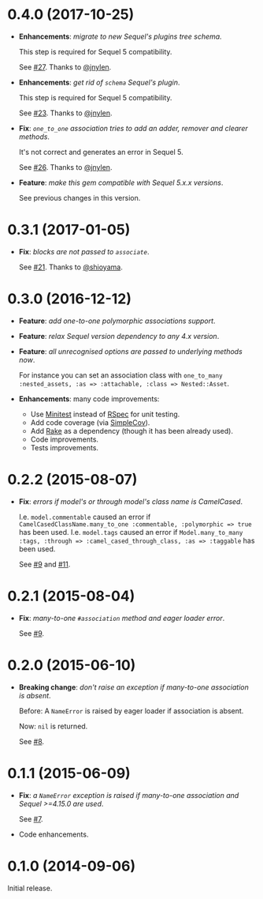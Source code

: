 # 0.4.0 (2017-10-25)

* **Enhancements**: *migrate to new Sequel's plugins tree schema.*

  This step is required for Sequel 5 compatibility.

  See [#27](https://github.com/jackdempsey/sequel_polymorphic/pull/27).
  Thanks to [@jnylen](https://github.com/jnylen).

* **Enhancements**: *get rid of `schema` Sequel's plugin*.

  This step is required for Sequel 5 compatibility.

  See [#23](https://github.com/jackdempsey/sequel_polymorphic/pull/23).
  Thanks to [@jnylen](https://github.com/jnylen).

* **Fix**: *`one_to_one` association tries to add an adder, remover and clearer methods*.

  It's not correct and generates an error in Sequel 5.

  See [#26](https://github.com/jackdempsey/sequel_polymorphic/pull/26).
  Thanks to [@jnylen](https://github.com/jnylen).

* **Feature**: *make this gem compatible with Sequel 5.x.x versions*.

  See previous changes in this version.

# 0.3.1 (2017-01-05)

* **Fix**: *blocks are not passed to `associate`*.

  See [#21](https://github.com/jackdempsey/sequel_polymorphic/pull/21).
  Thanks to [@shioyama](https://github.com/shioyama).

# 0.3.0 (2016-12-12)

* **Feature**: *add one-to-one polymorphic associations support*.

* **Feature**: *relax Sequel version dependency to any 4.x version*.

* **Feature**: *all unrecognised options are passed to underlying methods now*.

  For instance you can set an association class with `one_to_many :nested_assets, :as => :attachable, :class => Nested::Asset`.

* **Enhancements**: many code improvements:

  * Use [Minitest](https://github.com/seattlerb/minitest) instead of [RSpec](http://rspec.info/) for unit testing.
  * Add code coverage (via [SimpleCov](https://github.com/colszowka/simplecov)).
  * Add [Rake](https://github.com/ruby/rake) as a dependency (though it has been already used).
  * Code improvements.
  * Tests improvements.

# 0.2.2 (2015-08-07)

* **Fix**: *errors if model's or through model's class name is CamelCased*.

  I.e. `model.commentable` caused an error if `CamelCasedClassName.many_to_one :commentable, :polymorphic => true` has been used.
  I.e. `model.tags` caused an error if `Model.many_to_many :tags, :through => :camel_cased_through_class, :as => :taggable` has been used.

  See [#9](https://github.com/jackdempsey/sequel_polymorphic/issues/9)
  and [#11](https://github.com/jackdempsey/sequel_polymorphic/issues/11).

# 0.2.1 (2015-08-04)

* **Fix**: *many-to-one `#association` method and eager loader error*.

  See [#9](https://github.com/jackdempsey/sequel_polymorphic/issues/9).

# 0.2.0 (2015-06-10)

* **Breaking change**: *don't raise an exception if many-to-one association is absent*.

  Before: A `NameError` is raised by eager loader if association is absent.

  Now: `nil` is returned.

  See [#8](https://github.com/jackdempsey/sequel_polymorphic/issues/8).

# 0.1.1 (2015-06-09)

* **Fix**: *a `NameError` exception is raised if many-to-one association and Sequel >=4.15.0 are used*.

  See [#7](https://github.com/jackdempsey/sequel_polymorphic/issues/7).

* Code enhancements.

# 0.1.0 (2014-09-06)

Initial release.
